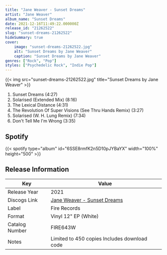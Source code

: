 ```yaml
---
title: "Jane Weaver - Sunset Dreams"
artist: "Jane Weaver"
album_name: "Sunset Dreams"
date: 2021-12-16T11:49:22.000000Z
release_id: "21262522"
slug: "sunset-dreams-21262522"
hideSummary: true
cover:
    image: "sunset-dreams-21262522.jpg"
    alt: "Sunset Dreams by Jane Weaver"
    caption: "Sunset Dreams by Jane Weaver"
genres: ["Rock", "Pop"]
styles: ["Psychedelic Rock", "Indie Pop"]
---
```


{{< img src="sunset-dreams-21262522.jpg" title="Sunset Dreams by Jane Weaver" >}}

<!-- section break -->

1. Sunset Dreams (4:27)
2. Solarised (Extended Mix) (8:16)
3. The Lexical Distance (4:31)
4. The Revolution Of Super Visions (See Thru Hands Remix) (3:27)
5. Solarised (W. H. Lung Remix) (7:34)
6. Don't Tell Me I'm Wrong (3:35)

<!-- section break -->


## Spotify
{{< spotify type="album" id="6SSE8rmfK2n5D10pJYBaYX" width="100%" height="500" >}}




## Release Information
|  Key           | Value                                                |
| ---------------| ---------------------------------------------------- |
| Release Year   | 2021                                   |
| Discogs Link   | [Jane Weaver - Sunset Dreams](https://www.discogs.com/release/21262522-Jane-Weaver-Sunset-Dreams) |
| Label          | Fire Records |
| Format         | Vinyl 12" EP (White) |
| Catalog Number | FIRE643W |
| Notes | Limited to 450 copies Includes download code |